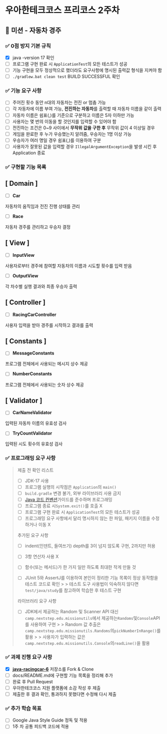 # 우아한테크코스 프리코스 2주차

## 🚗 미션 - 자동차 경주

### ✅ 0점 방지 기본 규칙

- [x]  java -version 17 확인
- [ ]  프로그램 구현 완료 시 `ApplicationTest`의 모든 테스트가 성공
- [ ]  기능 구현을 모두 정상적으로 했더라도 요구사항에 명시된 출력값 형식을 지켜야 함
- [ ]  `./gradlew.bat clean test` BUILD SUCCESSFUL 확인

### ✅ 기능 요구 사항

- [ ]  주어진 횟수 동안 n대의 자동차는 전진 or 멈춤 가능
- [ ]  각 자동차에 이름 부여 가능, **전진하는 자동차**를 출력할 때 자동차 이름을 같이 출력
- [ ]  자동차 이름은 쉼표(,)를 기준으로 구분하고 이름은 5자 이하만 가능
- [ ]  사용자는 몇 번의 이동을 할 것인지를 입력할 수 있어야 함
- [ ]  전진하는 조건은 0~9 사이에서 **무작위 값을 구한 후** 무작위 값이 4 이상일 경우
- [ ]  게임을 완료한 후 누가 우승했는지 알려줌, 우승자는 1명 이상 가능
- [ ]  우승자가 여러 명일 경우 쉼표(,)를 이용하여 구분
- [ ]  사용자가 잘못된 값을 입력할 경우 `IllegalArgumentException`을 발생 시킨 후 Application 종료

### ✅ 구현할 기능 목록

**[ Domain ]**
-

- [ ]  **Car**

자동차의 움직임과 전진 진행 상태를 관리

- [ ]  **Race**

자동차 경주를 관리하고 우승자 결정

**[ View ]**
-

- [ ]  **InputView**

사용자로부터 경주에 참여할 자동차의 이름과 시도할 횟수를 입력 받음

- [ ]  **OutputView**

각 차수별 실행 결과와 최종 우승자 출력

**[ Controller ]**
-

- [ ]  **RacingCarController**

사용자 입력을 받아 경주를 시작하고 결과를 출력

**[ Constants ]**
-

- [ ]  **MessageConstants**

프로그램 전체에서 사용되는 메시지 상수 제공

- [ ]  **NumberConstants**

프로그램 전체에서 사용되는 숫자 상수 제공

**[ Validator ]**
-

- [ ]  **CarNameValidator**

입력된 자동차 이름의 유효성 검사

- [ ]  **TryCountValidator**

입력된 시도 횟수의 유효성 검사

### ✅ 프로그래밍 요구 사항

> 제출 전 확인 리스트
>
> - [ ]  JDK-17 사용
> - [ ]  프로그램 실행의 시작점은 `Application`의 `main()`
> - [ ]  `build.gradle` 변경 불가, 외부 라이브러리 사용 금지
> - [ ]  [Java 코드 컨벤션](https://github.com/woowacourse/woowacourse-docs/tree/master/styleguide/java)가이드를 준수하며 프로그래밍
> - [ ]  프로그램 종료 시`System.exit()`를 호출 X
> - [ ]  프로그램 구현 완료 시 `ApplicationTest`의 모든 테스트가 성공
> - [ ]  프로그래밍 요구 사항에서 달리 명시하지 않는 한 파일, 패키지 이름을 수정하거나 이동 X
>
> 추가된 요구 사항
>
> - [ ]  indent(인덴트, 들여쓰기) depth를 3이 넘지 않도록 구현, 2까지만 허용
> - [ ]  3항 연산자 사용 X
> - [ ]  함수(또는 메서드)가 한 가지 일만 하도록 최대한 작게 만들 것
> - [ ]  JUnit 5와 AssertJ를 이용하여 본인이 정리한 기능 목록이 정상 동작함을 테스트 코드로 확인
    >
    >     테스트 도구 사용법이 익숙하지 않다면`test/java/study`를 참고하여 학습한 후 테스트 구현
>
>
> 라이브러리 요구 사항
>
> - [ ]  JDK에서 제공하는 Random 및 Scanner API 대신`camp.nextstep.edu.missionutils`에서 제공하는`Randoms`및`Console`API를 사용하여 구현
    >
    >     Random 값 추출은`camp.nextstep.edu.missionutils.Randoms`의`pickNumberInRange()`를 활용
    >
    >     사용자가 입력하는 값은`camp.nextstep.edu.missionutils.Console`의`readLine()`을 활용
>

### ✅ 과제 진행 요구 사항

- [x]  **[java-racingcar-6](https://github.com/hoonyworld/java-racingcar-6)** 저장소를 Fork & Clone
- [ ]  docs/README.md에 구현할 기능 목록을 정리해 추가
- [ ]  완료 후 Pull Request
- [ ]  우아한테크코스 지원 플랫폼에 소감 작성 후 제출
- [ ]  제출한 후 결과 확인, 통과하지 못했다면 수정해 다시 제출

### ✅ 추가 학습 목표

- [ ]  Google Java Style Guide 정독 및 적용
- [ ]  1주 차 공통 피드백 코드에 적용